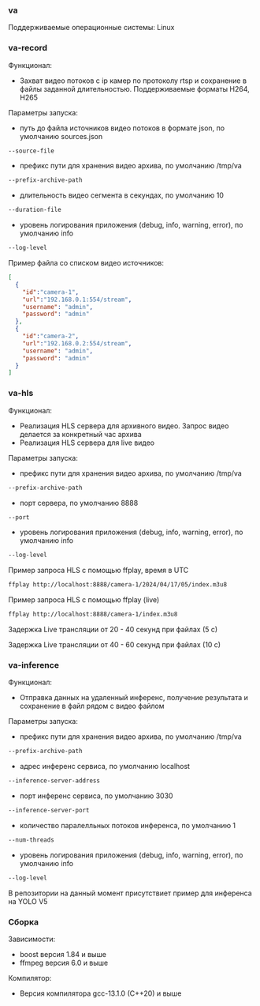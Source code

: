 ### va
Поддерживаемые операционные системы: Linux

### va-record

Функционал:

- Захват видео потоков с ip камер по протоколу rtsp и сохранение в файлы заданной длительностью.
  Поддерживаемые форматы H264, H265

Параметры запуска:
- путь до файла источников видео потоков в формате json, по умолчанию sources.json
```bash
--source-file
```
- префикс пути для хранения видео архива, по умолчанию /tmp/va
```bash
--prefix-archive-path
```
- длительность видео сегмента в секундах, по умолчанию 10
```bash
--duration-file
```
- уровень логирования приложения (debug, info, warning, error), по умолчанию info
```bash
--log-level
```

Пример файла со списком видео источников:
```json
[
  {
    "id":"camera-1",
    "url":"192.168.0.1:554/stream",
    "username": "admin",
    "password": "admin"
  },
  {
    "id":"camera-2",
    "url":"192.168.0.2:554/stream",
    "username": "admin",
    "password": "admin"
  }
]
```

### va-hls

Функционал:

- Реализация HLS сервера для архивного видео. Запрос видео делается за конкретный час архива
- Реализация HLS сервера для live видео

Параметры запуска:
- префикс пути для хранения видео архива, по умолчанию /tmp/va
```bash
--prefix-archive-path
```
- порт сервера, по умолчанию 8888
```bash
--port
```
- уровень логирования приложения (debug, info, warning, error), по умолчанию info
```bash
--log-level
```

Пример запроса HLS с помощью ffplay, время в UTC
```bash
ffplay http://localhost:8888/camera-1/2024/04/17/05/index.m3u8
```
Пример запроса HLS с помощью ffplay (live)
```bash
ffplay http://localhost:8888/camera-1/index.m3u8
```
Задержка Live трансляции от 20 - 40  секунд при файлах (5 с)

Задержка Live трансляции от 40 - 60  секунд при файлах (10 с)

### va-inference

Функционал:
- Отправка данных на удаленный инференс, получение результата и сохранение в файл рядом с видео файлом

Параметры запуска:
- префикс пути для хранения видео архива, по умолчанию /tmp/va
```bash
--prefix-archive-path
```
- адрес инференс сервиса, по умолчанию localhost
```bash
--inference-server-address 
```
- порт инференс сервиса, по умолчанию 3030
```bash
--inference-server-port 
```
- количество паралелльных потоков инференса, по умолчанию 1
```bash
--num-threads
```
- уровень логирования приложения (debug, info, warning, error), по умолчанию info
```bash
--log-level
```

В репозитории на данный момент присутствиет пример для инференса на YOLO V5

### Сборка

Зависимости:
- boost версия 1.84 и выше
- ffmpeg версия 6.0 и выше

Компилятор:
- Версия компилятора gcc-13.1.0 (C++20) и выше